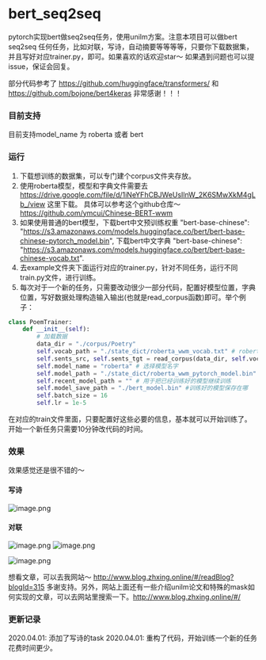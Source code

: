 # bert_seq2seq
pytorch实现bert做seq2seq任务，使用unilm方案。注意本项目可以做bert seq2seq 任何任务，比如对联，写诗，自动摘要等等等等，只要你下载数据集，并且写好对应trainer.py，即可。如果喜欢的话欢迎star～ 如果遇到问题也可以提issue，保证会回复。

部分代码参考了 https://github.com/huggingface/transformers/ 和 https://github.com/bojone/bert4keras 
非常感谢！！！
### 目前支持
目前支持model_name 为 roberta 或者 bert
### 运行
1. 下载想训练的数据集，可以专门建个corpus文件夹存放。
2. 使用roberta模型，模型和字典文件需要去 https://drive.google.com/file/d/1iNeYFhCBJWeUsIlnW_2K6SMwXkM4gLb_/view 这里下载。 具体可以参考这个github仓库～ https://github.com/ymcui/Chinese-BERT-wwm
3. 如果使用普通的bert模型，下载bert中文预训练权重 "bert-base-chinese": "https://s3.amazonaws.com/models.huggingface.co/bert/bert-base-chinese-pytorch_model.bin", 下载bert中文字典 "bert-base-chinese": "https://s3.amazonaws.com/models.huggingface.co/bert/bert-base-chinese-vocab.txt".
4. 去example文件夹下面运行对应的trainer.py，针对不同任务，运行不同train.py文件，进行训练。
5. 每次对于一个新的任务，只需要改动很少一部分代码，配置好模型位置，字典位置，写好数据处理构造输入输出(也就是read_corpus函数)即可。举个例子：
```python
class PoemTrainer:
    def __init__(self):
        # 加载数据
        data_dir = "./corpus/Poetry"
        self.vocab_path = "./state_dict/roberta_wwm_vocab.txt" # roberta模型字典的位置
        self.sents_src, self.sents_tgt = read_corpus(data_dir, self.vocab_path)
        self.model_name = "roberta" # 选择模型名字
        self.model_path = "./state_dict/roberta_wwm_pytorch_model.bin" # roberta模型位置
        self.recent_model_path = "" # 用于把已经训练好的模型继续训练
        self.model_save_path = "./bert_model.bin" #训练好的模型保存在哪
        self.batch_size = 16
        self.lr = 1e-5
```
在对应的train文件里面，只要配置好这些必要的信息，基本就可以开始训练了。开始一个新任务只需要10分钟改代码的时间。

### 效果
效果感觉还是很不错的～ 
#### 写诗
![image.png](http://www.zhxing.online/image/acb592f918894ca6b62435d2464d3cb0.png)
#### 对联
![image.png](http://www.zhxing.online/image/42eec322d6cc419da0efdc45c02d9f25.png)
![image.png](http://www.zhxing.online/image/25c1967ecfb14c5c9e68da7e3615ccf5.png)

![image.png](http://www.zhxing.online/image/540a4f1be41d4a3cbd2ccf1b26895868.png)


想看文章，可以去我网站～ http://www.blog.zhxing.online/#/readBlog?blogId=315 
多谢支持。另外，网站上面还有一些介绍unilm论文和特殊的mask如何实现的文章，可以去网站里搜索一下。http://www.blog.zhxing.online/#/

### 更新记录
2020.04.01: 添加了写诗的task
2020.04.01: 重构了代码，开始训练一个新的任务花费时间更少。


